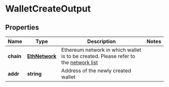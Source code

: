 # WalletCreateOutput

## Properties
Name | Type | Description | Notes
------------ | ------------- | ------------- | -------------
**chain** | [**EthNetwork**](EthNetwork.md) | Ethereum network in which wallet is to be created. Please refer to the [network list](https://pay.bleumi.com/docs/#supported-ethereum-networks) |
**addr** | **string** | Address of the newly created wallet |
